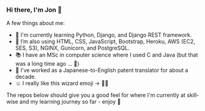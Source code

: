 ### Hi there, I'm Jon 👋

A few things about me:

- 🌱 I'm currently learning Python, Django, and Django REST framework.
- 🤘 I’m also using HTML, CSS, JavaScript, Bootstrap, Heroku, AWS (EC2, SES, S3), NGINX, Gunicorn, and PostgreSQL.
- 📚 I have an MSc in computer science where I used C and Java (but that was a long time ago ... 🐢)
- 🗻 I've worked as a Japanese-to-English patent translator for about a decade.
- ☺️ I really like this wizard emoji → 🧙‍♂️

The repos below should give you a good feel for where I'm currently at skill-wise and my learning journey so far - enjoy 🙂
